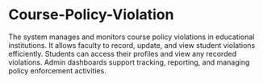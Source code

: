 # Course-Policy-Violation
The system manages and monitors course policy violations in educational institutions. It allows faculty to record, update, and view student violations efficiently. Students can access their profiles and view any recorded violations. Admin dashboards support tracking, reporting, and managing policy enforcement activities.
